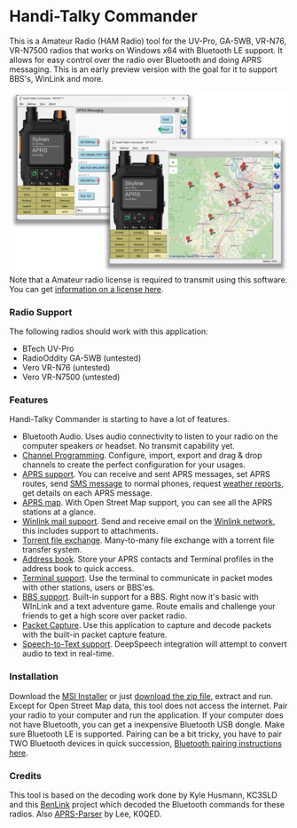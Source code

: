 # Handi-Talky Commander

This is a Amateur Radio (HAM Radio) tool for the UV-Pro, GA-5WB, VR-N76, VR-N7500 radios that works on Windows x64 with Bluetooth LE support. It allows for easy control over the radio over Bluetooth and doing APRS messaging. This is an early preview version with the goal for it to support BBS's, WinLink and more.

![image](https://github.com/Ylianst/HTCommander/blob/main/docs/images/th-commander-2.png?raw=true)
Note that a Amateur radio license is required to transmit using this software. You can get [information on a license here](https://www.arrl.org/getting-licensed).

### Radio Support

The following radios should work with this application:

- BTech UV-Pro
- RadioOddity GA-5WB (untested)
- Vero VR-N76 (untested)
- Vero VR-N7500 (untested)

### Features

Handi-Talky Commander is starting to have a lot of features.

- Bluetooth Audio. Uses audio connectivity to listen to your radio on the computer speakers or headset. No transmit capability yet.
- [Channel Programming](https://github.com/Ylianst/HTCommander/blob/main/docs/Channels.md). Configure, import, export and drag & drop channels to create the perfect configuration for your usages.
- [APRS support](https://github.com/Ylianst/HTCommander/blob/main/docs/APRS.md). You can receive and sent APRS messages, set APRS routes, send [SMS message](https://github.com/Ylianst/HTCommander/blob/main/docs/APRS-SMS.md) to normal phones, request [weather reports](https://github.com/Ylianst/HTCommander/blob/main/docs/APRS-Weather.md), get details on each APRS message.
- [APRS map](https://github.com/Ylianst/HTCommander/blob/main/docs/Map.md). With Open Street Map support, you can see all the APRS stations at a glance.
- [Winlink mail support](https://github.com/Ylianst/HTCommander/blob/main/docs/Mail.md). Send and receive email on the [Winlink network](https://winlink.org/), this includes support to attachments.
- [Torrent file exchange](https://github.com/Ylianst/HTCommander/blob/main/docs/Torrent.md). Many-to-many file exchange with a torrent file transfer system.
- [Address book](https://github.com/Ylianst/HTCommander/blob/main/docs/AddressBook.md). Store your APRS contacts and Terminal profiles in the address book to quick access.
- [Terminal support](https://github.com/Ylianst/HTCommander/blob/main/docs/Terminal.md). Use the terminal to communicate in packet modes with other stations, users or BBS'es.
- [BBS support](https://github.com/Ylianst/HTCommander/blob/main/docs/BBS.md). Built-in support for a BBS. Right now it's basic with WInLink and a text adventure game. Route emails and challenge your friends to get a high score over packet radio.
- [Packet Capture](https://github.com/Ylianst/HTCommander/blob/main/docs/Capture.md). Use this application to capture and decode packets with the built-in packet capture feature.
- [Speech-to-Text support](https://github.com/Ylianst/HTCommander/blob/main/docs/Voice.md). DeepSpeech integration will attempt to convert audio to text in real-time.

### Installation

Download the [MSI Installer](https://github.com/Ylianst/HTCommander/raw/refs/heads/main/releases/HTCommander-0.19.msi) or just [download the zip file](https://github.com/Ylianst/HTCommander/raw/refs/heads/main/releases/HTCommander-0.19.zip), extract and run. Except for Open Street Map data, this tool does not access the internet. Pair your radio to your computer and run the application. If your computer does not have Bluetooth, you can get a inexpensive Bluetooth USB dongle. Make sure Bluetooth LE is supported. Pairing can be a bit tricky, you have to pair TWO Bluetooth devices in quick succession, [Bluetooth pairing instructions here](https://github.com/Ylianst/HTCommander/blob/main/docs/Paring.md).

### Credits

This tool is based on the decoding work done by Kyle Husmann, KC3SLD and this [BenLink](https://github.com/khusmann/benlink) project which decoded the Bluetooth commands for these radios. Also [APRS-Parser](https://github.com/k0qed/aprs-parser) by Lee, K0QED.
